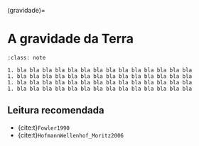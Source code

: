 (gravidade)=
# A gravidade da Terra

```{admonition} Objetivos
:class: note

1. bla bla bla bla bla bla bla bla bla bla bla bla bla bla
1. bla bla bla bla bla bla bla bla bla bla bla bla bla bla
1. bla bla bla bla bla bla bla bla bla bla bla bla bla bla
1. bla bla bla bla bla bla bla bla bla bla bla bla bla bla

```

## Leitura recomendada

* {cite:t}`Fowler1990`
* {cite:t}`HofmannWellenhof_Moritz2006`
